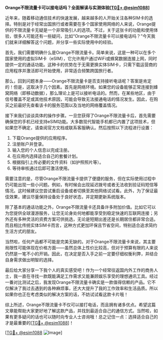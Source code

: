**Orange不限流量卡可以接电话吗？全面解读与实测体验[[TG💪+ @esim1088](https://t.me/s/esim1088)]**

近年来，随着移动通信技术的快速发展，越来越多的人开始关注各种SIM卡的选择。特别是对于经常出国旅行或者需要在多个国家使用网络的人来说，Orange提供的不限流量卡无疑是一个非常吸引人的选项。不过，关于这张卡的功能和使用体验，很多人可能还有一些疑问，比如“Orange不限流量卡可以接电话吗？”今天我们就来详细解答这个问题，并分享一些实际使用中的经验。

首先，我们需要明确什么是Orange不限流量卡。简单来说，这是一种可以在多个国家使用的虚拟SIM卡（eSIM），它允许用户通过WiFi或蜂窝数据连接上网，同时提供一定的通话功能。这种卡的优势在于无需更换实体SIM卡，只需下载运营商的应用程序并激活即可开始使用，非常适合频繁跨国旅行者。

那么，回到问题本身——Orange不限流量卡是否支持接听电话呢？答案是肯定的！但是，这取决于几个因素。首先是网络环境。如果您的设备能够正常连接到蜂窝网络（即移动数据），那么理论上是可以接听电话的。然而，在某些地区，由于信号覆盖不足或其他技术原因，可能会导致无法接通电话的情况发生。因此，在购买之前最好先查看该卡的服务范围以及当地的网络覆盖情况。

接下来我们谈谈具体的操作步骤。一旦您获得了Orange不限流量卡后，首先需要确保您的手机已经支持eSIM功能。大多数现代智能手机都已内置了这项技术，但如果您不确定，请查阅官方文档或联系客服确认。然后按照以下流程进行设置：

1. 下载Orange提供的应用程序。
2. 注册账户并登录。
3. 输入您的个人信息以完成注册。
4. 在应用内选择适合自己的套餐计划。
5. 根据指引上传必要的文件资料（如护照照片等）。
6. 等待审核通过后即可激活使用。

需要注意的是，尽管Orange不限流量卡提供了便捷的服务，但在实际使用过程中仍可能出现一些小问题。例如，有时候会出现延迟拨号或者无法收到验证码短信等情况。这时候建议您尝试重启设备或者切换至其他网络试试看。此外，为了保证最佳效果，建议尽量保持设备处于良好状态，并定期更新系统版本。

除了基本的通话功能之外，Orange不限流量卡还具备许多附加价值。比如它可以为您提供全球漫游服务，让您无论身处何地都能享受到稳定快速的互联网连接；另外还有多种灵活的资费方案可供挑选，无论是短期出差还是长期居住都非常合适。而且相比传统实体SIM卡而言，这种方式更加环保且节省空间，特别适合追求简约生活方式的朋友。

当然啦，任何产品都不可能是完美无缺的。对于Orange不限流量卡来说，其主要局限性可能体现在价格方面——虽然总体上性价比较高，但对于预算有限的人来说仍然是一笔不小的开销。因此，在决定是否入手之前一定要仔细权衡利弊，并结合自身需求做出明智的选择。

最后给大家分享一下我个人的真实感受吧！作为一个经常往返国内外工作的商务人士，我一直在寻找一款既能满足工作需求又能兼顾娱乐享受的理想通讯工具。经过一番对比测试之后，我发现Orange不限流量卡确实是一款值得信赖的产品。它不仅解决了我过去遇到的各种麻烦事，还大大提升了我的工作效率和生活品质。所以如果你也正在考虑类似的解决方案的话，不妨试试看这款卡片哦！

综上所述，Orange不限流量卡不仅可以接打电话，而且拥有诸多优点。希望这篇文章能帮助大家更好地了解这款产品，并找到最适合自己的通信方式。当然啦，如果有更多疑问的话也可以随时向专业人士咨询哦！总之记住一点：选择适合自己的才是最重要的[[TG💪+ @esim1088](https://t.me/s/esim1088)]！

[[TG💪+ @esim1088](https://t.me/s/esim1088) ![Image](https://i.postimg.cc/4NQfJmqS/Snipaste-2025-05-13-00-14-12.png)]